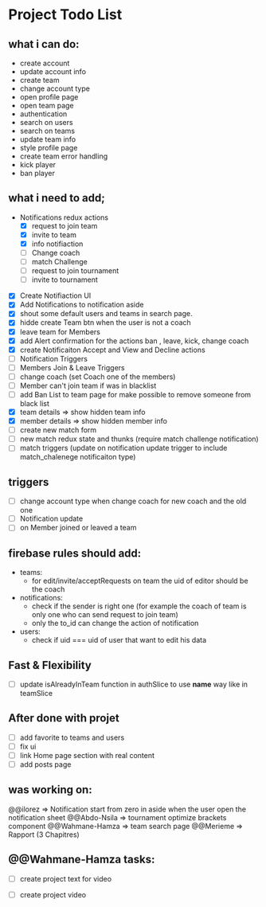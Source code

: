 # Project Todo List

## what i can do:

- create account
- update account info
- create team
- change account type
- open profile page
- open team page
- authentication
- search on users
- search on teams 
- update team info
- style profile page
- create team error handling
- kick player
- ban player


## what i need to add;

- Notifications redux actions
    - [x] request to join team
    - [x] invite to team
    - [x] info notifiaction
    - [ ] Change coach 
    - [ ] match Challenge
    - [ ] request to join tournament
    - [ ] invite to tournament
    
- [x] Create Notifiaction UI
- [x] Add Notifications to notification aside
- [x] shout some default users and teams in search page.
- [x] hidde create Team btn when the user is not a coach
- [x] leave team for Members
- [x] add Alert confirmation for the actions  ban , leave, kick, change coach
- [x] create Notificaiton Accept and View and Decline actions
- [ ] Notification Triggers
- [ ] Members Join & Leave Triggers
- [ ] change coach (set Coach one of the members)
- [ ] Member can't join team if was in blacklist
- [ ] add Ban List to team page for make possible to remove someone from black list 
- [x] team details => show hidden team info 
- [x] member details => show hidden member info
- [ ] create new match form
- [ ] new match redux state and thunks (require match challenge notification)
- [ ] match triggers (update on notification update trigger to include match_chalenege notificaiton type)

## triggers
- [ ] change account type when  change coach for new coach and the old one
- [ ] Notification update
- [ ] on Member joined or leaved a team

## firebase rules should add:
- teams:
    - for edit/invite/acceptRequests on team the uid of editor should be the coach
- notifications:
    - check if the sender is right one (for example the coach of team is only one who can send request to join team)
    - only the to_id can change the action of notification
- users:
    - check if uid === uid of user that want to edit his data


    
## Fast & Flexibility
- [ ] update isAlreadyInTeam function in authSlice to use __name__ way like in teamSlice

## After done with projet
- [ ] add favorite to teams and users
- [ ] fix ui
- [ ] link Home page section with real content
- [ ] add posts page

## was working on:

@@ilorez => Notification start from zero in aside when the user open the notification sheet
@@Abdo-Nsila => tournament optimize brackets component
@@Wahmane-Hamza => team search  page
@@Merieme => Rapport (3 Chapitres)

## @@Wahmane-Hamza tasks:
- [ ] create project text for video
- [ ] create project video


